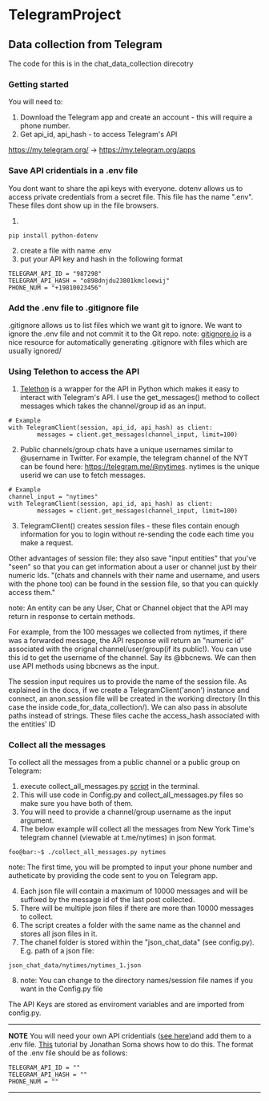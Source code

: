 # TelegramProject

## Data collection from Telegram 
The code for this is in the chat_data_collection direcotry 

### Getting started
You will need to:
1. Download the Telegram app and create an account - this will require a phone number.
2. Get api_id, api_hash - to access Telegram's API

https://my.telegram.org/ -> https://my.telegram.org/apps


### Save API cridentials in a .env file 
You dont want to share the api keys with everyone. dotenv allows us to access private credentials from a secret file. This file has the name ".env". These files dont show up in the file browsers. 

1. 
```
pip install python-dotenv
```
2. create a file with name .env 
3. put your API key and hash in the following format

```
TELEGRAM_API_ID = "987298"
TELEGRAM_API_HASH = "o898dnjdu23801kmcloewij"
PHONE_NUM = "+19810023456"

```
###  Add the .env file to .gitignore file 
.gitignore allows us to list files which we want git to ignore. We want to ignore the .env file and not commit it to the Git repo. 
note: [gitignore.io](https://www.toptal.com/developers/gitignore/) is a nice resource for automatically generating .gitignore with files which are usually ignored/

### Using Telethon to access the API
1. [Telethon](https://docs.telethon.dev/en/stable/) is a wrapper for the API in Python which makes it easy to interact with Telegram's API. I use the get_messages() method to collect messages which takes the channel/group id as an input. 

```
# Example 
with TelegramClient(session, api_id, api_hash) as client:
        messages = client.get_messages(channel_input, limit=100)

```

2. Public channels/group chats have a unique usernames similar to @username in Twitter. For example, the telegram channel of the NYT can be found here: https://telegram.me/@nytimes. nytimes is the unique userid we can use to fetch messages.

```
# Example 
channel_input = "nytimes"
with TelegramClient(session, api_id, api_hash) as client:
        messages = client.get_messages(channel_input, limit=100)

```
3. TelegramClient() creates session files - these files contain enough information for you to login without re-sending the code each time you make a request. 

Other advantages of session file: they also save "input entities" that you’ve "seen" so that you can get information about a user or channel just by their numeric Ids. "(chats and channels with their name and username, and users with the phone too) can be found in the session file, so that you can quickly access them."

note: An entity can be any User, Chat or Channel object that the API may return in response to certain methods.

For example, from the 100 messages we collected from nytimes, if there was a forwarded message, the API response will return an "numeric id" associated with the orignal channel/user/group(if its public!). You can use this id to get the username of the channel. Say its @bbcnews. We can then use API methods using bbcnews as the input. 

The session input requires us to provide the name of the session file. As explained in the docs, if we create a TelegramClient('anon') instance and connect, an anon.session file will be created in the working directory (In this case the inside code_for_data_collection/). We can also pass in absolute paths instead of strings. These files cache the access_hash associated with the entities’ ID


### Collect all the messages 
To collect all the messages from a public channel or a public group on Telegram:

1. execute collect_all_messages.py [script](https://github.com/IshitaGopal/TelegramProject_23/blob/code_for_data_collection/code/collect_all_messages.py) in the terminal. 
2. This will use code in Config.py and collect_all_messages.py files so make sure you have both of them.
2. You will need to provide a channel/group username as the input argument. 
3. The below example will collect all the messages from New York Time's telegram channel (viewable at t.me/nytimes) in json format. 

```console
foo@bar:~$ ./collect_all_messages.py nytimes
```

note: The first time, you will be prompted to input your phone number and autheticate by providing the code sent to you on Telegram app. 


4. Each json file will contain a maximum of 10000 messages and will be suffixed by the message id of the last post collected. 
5. There will be multiple json files if there are more than 10000 messages to collect.
6. The script creates a folder with the same name as the channel and stores all  json files in it. 
7. The chanel folder is stored within the "json_chat_data" (see config.py). E.g. path of a json file:

```
json_chat_data/nytimes/nytimes_1.json
```

8. note: You can change to the directory names/session file names if you want in the Config.py file 


The API Keys are stored as enviroment variables and are imported from config.py.

---
**NOTE**
 You will need your own API cridentials ([see here](https://docs.telethon.dev/en/stable/basic/signing-in.html))and add them to a .env file.  [This](https://www.youtube.com/watch?v=YdgIWTYQ69A) tutorial by Jonathan Soma shows how to do this. The format of the .env file should be as follows:

```
TELEGRAM_API_ID = ""
TELEGRAM_API_HASH = ""
PHONE_NUM = ""

```
---



 

